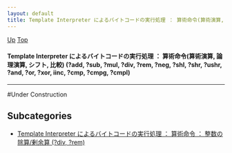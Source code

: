 ```yaml
---
layout: default
title: Template Interpreter によるバイトコードの実行処理 ： 算術命令(算術演算, 論理演算, シフト, 比較) (?add, ?sub, ?mul, ?div, ?rem, ?neg, ?shl, ?shr, ?ushr, ?and, ?or, ?xor, iinc, ?cmp, ?cmpg, ?cmpl)
---
```

[Up](noaqS079AL.html) [Top](../index.html)

#### Template Interpreter によるバイトコードの実行処理 ： 算術命令(算術演算, 論理演算, シフト, 比較) (?add, ?sub, ?mul, ?div, ?rem, ?neg, ?shl, ?shr, ?ushr, ?and, ?or, ?xor, iinc, ?cmp, ?cmpg, ?cmpl)

--- 
#Under Construction



## Subcategories
* [Template Interpreter によるバイトコードの実行処理 ： 算術命令 ： 整数の除算/剰余算 (?div, ?rem) ](no3059EV1.html)




